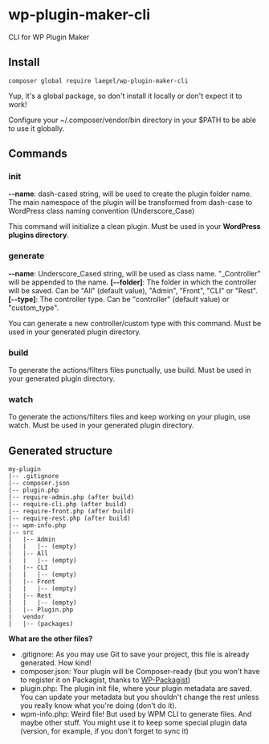 # wp-plugin-maker-cli
CLI for WP Plugin Maker

## Install
```
composer global require laegel/wp-plugin-maker-cli
```
Yup, it's a global package, so don't install it locally or don't expect it to work!

Configure your ~/.composer/vendor/bin directory in your $PATH to be able to use it globally.

## Commands

### init
**\-\-name**: dash-cased string, will be used to create the plugin folder name. The main namespace of the plugin will be transformed from dash-case to WordPress class naming convention (Underscore_Case) 

This command will initialize a clean plugin. Must be used in your **WordPress plugins directory**.

### generate
**\-\-name**: Underscore_Cased string, will be used as class name. "\_Controller" will be appended to the name.
**[\-\-folder]**: The folder in which the controller will be saved. Can be "All" (default value), "Admin", "Front", "CLI" or "Rest".
**[\-\-type]**: The controller type. Can be "controller" (default value) or "custom_type". 

You can generate a new controller/custom type with this command. Must be used in your generated plugin directory.

### build

To generate the actions/filters files punctually, use build. Must be used in your generated plugin directory.

### watch

To generate the actions/filters files and keep working on your plugin, use watch. Must be used in your generated plugin directory.

## Generated structure

```
my-plugin
|-- .gitignore
|-- composer.json
|-- plugin.php
|-- require-admin.php (after build)
|-- require-cli.php (after build)
|-- require-front.php (after build)
|-- require-rest.php (after build)
|-- wpm-info.php
|-- src
|   |-- Admin
|   |   |-- (empty)
|   |-- All
|   |   |-- (empty)
|   |-- CLI
|   |   |-- (empty)
|   |-- Front
|   |   |-- (empty)
|   |-- Rest
|   |   |-- (empty)
|   |-- Plugin.php
|   vendor
|   |-- (packages)
```

**What are the other files?**

- .gitignore: As you may use Git to save your project, this file is already generated. How kind!
- composer.json: Your plugin will be Composer-ready (but you won't have to register it on Packagist, thanks to [WP-Packagist](https://wpackagist.org/))
- plugin.php: The plugin init file, where your plugin metadata are saved. You can update your metadata but you shouldn't change the rest unless you really know what you're doing (don't do it).
- wpm-info.php: Weird file! But used by WPM CLI to generate files. And maybe other stuff. You might use it to keep some special plugin data (version, for example, if you don't forget to sync it)
